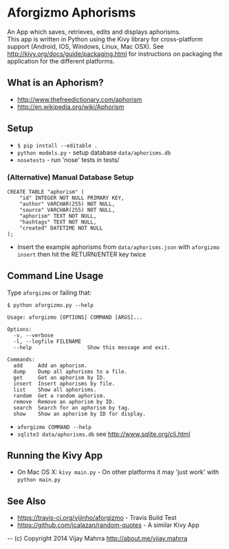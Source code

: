 # Aforgizmo Aphorisms

An App which saves, retrieves, edits and displays aphorisms.  
This app is written in Python using the Kivy library for cross-platform support (Android, IOS, Windows, Linux, Mac OSX).  See http://kivy.org/docs/guide/packaging.html for instructions on packaging the application for the different platforms.

## What is an Aphorism?
 * http://www.thefreedictionary.com/aphorism
 * http://en.wikipedia.org/wiki/Aphorism

## Setup
 * `$ pip install --editable .`
 * `python models.py` - setup database `data/aphorisms.db`
 * `nosetests` - run 'nose' tests in tests/
 
### (Alternative) Manual Database Setup
```
CREATE TABLE "aphorism" (
    "id" INTEGER NOT NULL PRIMARY KEY, 
    "author" VARCHAR(255) NOT NULL, 
    "source" VARCHAR(255) NOT NULL, 
    "aphorism" TEXT NOT NULL, 
    "hashtags" TEXT NOT NULL, 
    "created" DATETIME NOT NULL
);
```

 * Insert the example aphorisms from `data/aphorisms.json` with `aforgizmo insert` then hit the RETURN/ENTER 
 key twice
 
## Command Line Usage
Type `aforgizmo` or failing that:

```
$ python aforgizmo.py --help 

Usage: aforgizmo [OPTIONS] COMMAND [ARGS]...

Options:
  -v, --verbose
  -l, --logfile FILENAME
  --help                  Show this message and exit.

Commands:
  add     Add an aphorism.
  dump    Dump all aphorisms to a file.
  get     Get an aphorism by ID.
  insert  Insert aphorisms by file.
  list    Show all aphorisms.
  random  Get a random aphorism.
  remove  Remove an aphorism by ID.
  search  Search for an aphorism by tag.
  show    Show an aphorism by ID for display.
``` 
 
 * `aforgizmo COMMAND --help`
 * `sqlite3 data/aphorisms.db` see http://www.sqlite.org/cli.html

## Running the Kivy App
 * On Mac OS X: `kivy main.py` - On other platforms it may 'just work' with
  `python main.py`
 
## See Also
 * https://travis-ci.org/vijinho/aforgizmo - Travis Build Test
 * https://github.com/jcalazan/random-quotes - A similar Kivy App 
 
-- 
(c) Copyright 2014 Vijay Mahrra 
http://about.me/vijay.mahrra
